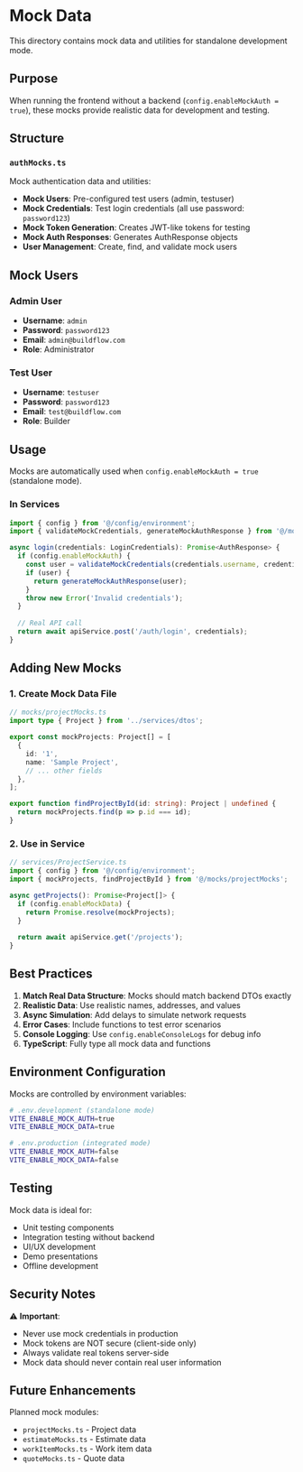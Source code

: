 # Mock Data

This directory contains mock data and utilities for standalone development mode.

## Purpose

When running the frontend without a backend (`config.enableMockAuth = true`), these mocks provide realistic data for development and testing.

## Structure

### `authMocks.ts`
Mock authentication data and utilities:
- **Mock Users**: Pre-configured test users (admin, testuser)
- **Mock Credentials**: Test login credentials (all use password: `password123`)
- **Mock Token Generation**: Creates JWT-like tokens for testing
- **Mock Auth Responses**: Generates AuthResponse objects
- **User Management**: Create, find, and validate mock users

## Mock Users

### Admin User
- **Username**: `admin`
- **Password**: `password123`
- **Email**: `admin@buildflow.com`
- **Role**: Administrator

### Test User
- **Username**: `testuser`
- **Password**: `password123`
- **Email**: `test@buildflow.com`
- **Role**: Builder

## Usage

Mocks are automatically used when `config.enableMockAuth = true` (standalone mode).

### In Services

```typescript
import { config } from '@/config/environment';
import { validateMockCredentials, generateMockAuthResponse } from '@/mocks/authMocks';

async login(credentials: LoginCredentials): Promise<AuthResponse> {
  if (config.enableMockAuth) {
    const user = validateMockCredentials(credentials.username, credentials.password);
    if (user) {
      return generateMockAuthResponse(user);
    }
    throw new Error('Invalid credentials');
  }
  
  // Real API call
  return await apiService.post('/auth/login', credentials);
}
```

## Adding New Mocks

### 1. Create Mock Data File

```typescript
// mocks/projectMocks.ts
import type { Project } from '../services/dtos';

export const mockProjects: Project[] = [
  {
    id: '1',
    name: 'Sample Project',
    // ... other fields
  },
];

export function findProjectById(id: string): Project | undefined {
  return mockProjects.find(p => p.id === id);
}
```

### 2. Use in Service

```typescript
// services/ProjectService.ts
import { config } from '@/config/environment';
import { mockProjects, findProjectById } from '@/mocks/projectMocks';

async getProjects(): Promise<Project[]> {
  if (config.enableMockData) {
    return Promise.resolve(mockProjects);
  }
  
  return await apiService.get('/projects');
}
```

## Best Practices

1. **Match Real Data Structure**: Mocks should match backend DTOs exactly
2. **Realistic Data**: Use realistic names, addresses, and values
3. **Async Simulation**: Add delays to simulate network requests
4. **Error Cases**: Include functions to test error scenarios
5. **Console Logging**: Use `config.enableConsoleLogs` for debug info
6. **TypeScript**: Fully type all mock data and functions

## Environment Configuration

Mocks are controlled by environment variables:

```bash
# .env.development (standalone mode)
VITE_ENABLE_MOCK_AUTH=true
VITE_ENABLE_MOCK_DATA=true

# .env.production (integrated mode)
VITE_ENABLE_MOCK_AUTH=false
VITE_ENABLE_MOCK_DATA=false
```

## Testing

Mock data is ideal for:
- Unit testing components
- Integration testing without backend
- UI/UX development
- Demo presentations
- Offline development

## Security Notes

⚠️ **Important**: 
- Never use mock credentials in production
- Mock tokens are NOT secure (client-side only)
- Always validate real tokens server-side
- Mock data should never contain real user information

## Future Enhancements

Planned mock modules:
- `projectMocks.ts` - Project data
- `estimateMocks.ts` - Estimate data
- `workItemMocks.ts` - Work item data
- `quoteMocks.ts` - Quote data

